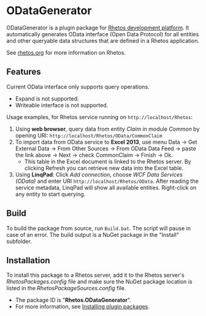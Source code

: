 # ODataGenerator

ODataGenerator is a plugin package for [Rhetos development platform](https://github.com/Rhetos/Rhetos).
It automatically generates OData interface (Open Data Protocol) for all entities and other queryable data structures that are defined in a Rhetos application.

See [rhetos.org](http://www.rhetos.org/) for more information on Rhetos.

## Features

Current OData interface only supports query operations.

* Expand is not supported.
* Writeable interface is not supported.

Usage examples, for Rhetos service running on `http://localhost/Rhetos`:

1. Using **web browser**, query data from entity *Claim* in module *Common* by opening URI: `http://localhost/Rhetos/OData/CommonClaim`
2. To import data from OData service to **Excel 2013**, use menu
   Data -> Get External Data -> From Other Sources -> From OData Data Feed -> paste the link above -> Next -> check CommonClaim -> Finish -> Ok.
   * This table in the Excel document is linked to the Rhetos server. By clicking Refresh you can retrieve new data into the Excel table.
3. Using **LinqPad**: Click *Add connection*, choose *WCF Data Services (OData)*
   and enter URI `http://localhost/Rhetos/OData`.
   After reading the service metadata, LinqPad will show all available entities.
   Right-click on any entity to start querying.

## Build

To build the package from source, run `Build.bat`.
The script will pause in case of an error.
The build output is a NuGet package in the "Install" subfolder.

## Installation

To install this package to a Rhetos server, add it to the Rhetos server's *RhetosPackages.config* file
and make sure the NuGet package location is listed in the *RhetosPackageSources.config* file.

* The package ID is "**Rhetos.ODataGenerator**".
* For more information, see [Installing plugin packages](https://github.com/Rhetos/Rhetos/wiki/Installing-plugin-packages).
